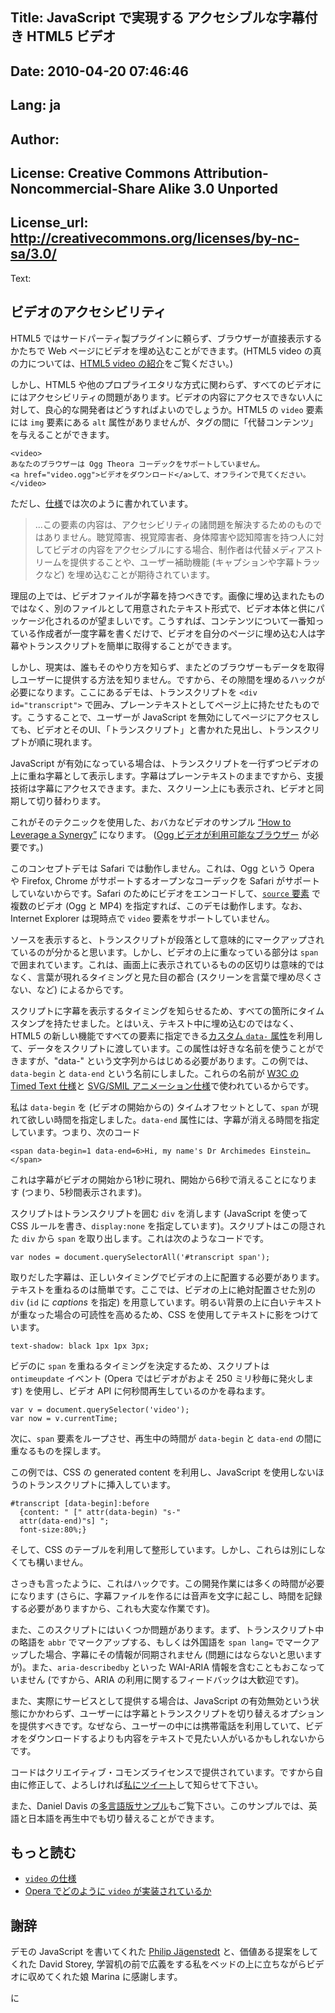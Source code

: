 Title: JavaScript で実現する アクセシブルな字幕付き HTML5 ビデオ
----
Date: 2010-04-20 07:46:46
----
Lang: ja
----
Author: 
----
License: Creative Commons Attribution-Noncommercial-Share Alike 3.0 Unported
----
License_url: http://creativecommons.org/licenses/by-nc-sa/3.0/
----
Text:

<h2>ビデオのアクセシビリティ</h2>

<p><abbr>HTML</abbr>5 ではサードパーティ製プラグインに頼らず、ブラウザーが直接表示するかたちで Web ページにビデオを埋め込むことができます。(<abbr>HTML</abbr>5 video の真の力については、<a href="/articles/view/introduction-html5-video/">HTML5 video の紹介</a>をご覧ください。)</p>

<p>しかし、<abbr>HTML</abbr>5 や他のプロプライエタリな方式に関わらず、すべてのビデオににはアクセシビリティの問題があります。ビデオの内容にアクセスできない人に対して、良心的な開発者はどうすればよいのでしょうか。<abbr>HTML5</abbr> の <code>video</code> 要素には <code>img</code> 要素にある <code>alt</code> 属性がありませんが、タグの間に「代替コンテンツ」を与えることができます。</p>

<pre><code>&lt;video&gt;
あなたのブラウザーは Ogg Theora コーデックをサポートしていません。
&lt;a href=&quot;video.ogg&quot;&gt;ビデオをダウンロード&lt;/a&gt;して、オフラインで見てください。
&lt;/video&gt;</code></pre>

<p>ただし、<a href="http://dev.w3.org/html5/spec/video.html#video">仕様</a>では次のように書かれています。</p>

<blockquote>...この要素の内容は、アクセシビリティの諸問題を解決するためのものではありません。聴覚障害、視覚障害者、身体障害や認知障害を持つ人に対してビデオの内容をアクセシブルにする場合、制作者は代替メディアストリームを提供することや、ユーザー補助機能 (キャプションや字幕トラックなど) を埋め込むことが期待されています。</blockquote>

<p>理屈の上では、ビデオファイルが字幕を持つべきです。画像に埋め込まれたものではなく、別のファイルとして用意されたテキスト形式で、ビデオ本体と供にパッケージ化されるのが望ましいです。こうすれば、コンテンツについて一番知っている作成者が一度字幕を書くだけで、ビデオを自分のページに埋め込む人は字幕やトランスクリプトを簡単に取得することができます。</p>

<p>しかし、現実は、誰もそのやり方を知らず、またどのブラウザーもデータを取得しユーザーに提供する方法を知りません。ですから、その隙間を埋めるハックが必要になります。ここにあるデモは、トランスクリプトを <code>&lt;div id=&quot;transcript&quot;&gt;</code> で囲み、プレーンテキストとしてページ上に持たせたものです。こうすることで、ユーザーが JavaScript を無効にしてページにアクセスしても、ビデオとそのUI、「トランスクリプト」と書かれた見出し、トランスクリプトが順に現れます。</p>

<p>JavaScript が有効になっている場合は、トランスクリプトを一行ずつビデオの上に重ね字幕として表示します。字幕はプレーンテキストのままですから、支援技術は字幕にアクセスできます。また、スクリーン上にも表示され、ビデオと同期して切り替わります。</p>

<p>これがそのテクニックを使用した、おバカなビデオのサンプル <a href="http://people.opera.com/brucel/demo/video/accessible-html5-video-captions.html">“How to Leverage a Synergy”</a> になります。 (<a href="http://www.opera.com/browser/next/">Ogg ビデオが利用可能なブラウザー</a> が必要です。)</p>

<p>このコンセプトデモは Safari では動作しません。これは、Ogg という Opera や Firefox, Chrome がサポートするオープンなコーデックを Safari がサポートしていないからです。Safari のためにビデオをエンコードして、<a href="http://dev.w3.org/html5/spec/video.html#the-source-element"><code>source</code> 要素</a> で複数のビデオ (Ogg と MP4) を指定すれば、このデモは動作します。なお、Internet Explorer は現時点で <code>video</code> 要素をサポートしていません。</p>

<p class="note">ソースを表示すると、トランスクリプトが段落として意味的にマークアップされているのが分かると思います。しかし、ビデオの上に重なっている部分は <code>span</code> で囲まれています。これは、画面上に表示されているものの区切りは意味的ではなく、言葉が現れるタイミングと見た目の都合 (スクリーンを言葉で埋め尽くさない、など) によるからです。</p>

<p>スクリプトに字幕を表示するタイミングを知らせるため、すべての箇所にタイムスタンプを持たせました。とはいえ、テキスト中に埋め込むのではなく、<abbr>HTML</abbr>5 の新しい機能ですべての要素に指定できる<a href="http://dev.w3.org/html5/spec/dom.html#embedding-custom-non-visible-data">カスタム <code>data-</code> 属性</a>を利用して、データをスクリプトに渡しています。この属性は好きな名前を使うことができますが、&quot;data-&quot; という文字列からはじめる必要があります。この例では、<code>data-begin</code> と <code>data-end</code> という名前にしました。これらの名前が <a href="http://www.w3.org/TR/2009/CR-ttaf1-dfxp-20090924/#timing-attribute-vocabulary">W3C の Timed Text 仕様</a>と <a href="http://www.w3.org/TR/SVG/animate.html#TimingAttributes">SVG/<abbr title="SMIL (Synchronized Multimedia Integration Language)">SMIL</abbr> アニメーション仕様</a>で使われているからです。</p>

<p>私は <code>data-begin</code> を (ビデオの開始からの) タイムオフセットとして、<code>span</code> が現れて欲しい時間を指定しました。<code>data-end</code> 属性には、字幕が消える時間を指定しています。つまり、次のコード</p>

<pre><code>&lt;span data-begin=1 data-end=6&gt;Hi, my name&#39;s Dr Archimedes Einstein…&lt;/span&gt;</code></pre>

<p>これは字幕がビデオの開始から1秒に現れ、開始から6秒で消えることになります (つまり、5秒間表示されます)。</p>

<p>スクリプトはトランスクリプトを囲む <code>div</code> を消します (JavaScript を使って CSS ルールを書き、<code>display:none</code> を指定しています)。スクリプトはこの隠された <code>div</code> から <code>span</code> を取り出します。これは次のようなコードです。</p>

<pre><code>var nodes = document.querySelectorAll(&#39;#transcript span&#39;);</code></pre>

<p>取りだした字幕は、正しいタイミングでビデオの上に配置する必要があります。テキストを重ねるのは簡単です。ここでは、ビデオの上に絶対配置させた別の <code>div</code> (<code>id</code> に <var>captions</var> を指定) を用意しています。明るい背景の上に白いテキストが重なった場合の可読性を高めるため、CSS を使用してテキストに影をつけています。</p>

<pre><code>text-shadow: black 1px 1px 3px;</code></pre>

<p>ビデのに <code>span</code> を重ねるタイミングを決定するため、スクリプトは <code>ontimeupdate</code> イベント (Opera ではビデオがおよそ 250 ミリ秒毎に発火します) を使用し、ビデオ API に何秒間再生しているのかを尋ねます。</p>

<pre><code>var v = document.querySelector(&#39;video&#39;);
var now = v.currentTime;</code></pre>

<p>次に、<code>span</code> 要素をループさせ、再生中の時間が <code>data-begin</code> と <code>data-end</code> の間に重なるものを探します。</p>

<p>この例では、CSS の generated content を利用し、JavaScript を使用しないほうのトランスクリプトに挿入しています。</p>

<pre><code>#transcript [data-begin]:before
  {content: &quot; [&quot; attr(data-begin) &quot;s-&quot;
  attr(data-end)&quot;s] &quot;;
  font-size:80%;}</code></pre>

<p>そして、<abbr>CSS</abbr> のテーブルを利用して整形しています。しかし、これらは別にしなくても構いません。</p>

<p class="note">さっきも言ったように、これはハックです。この開発作業には多くの時間が必要になります (さらに、字幕ファイルを作るには音声を文字に起こし、時間を記録する必要がありますから、これも大変な作業です)。</p>

<p>また、このスクリプトにはいくつか問題があります。まず、トランスクリプト中の略語を <code>abbr</code> でマークアップする、もしくは外国語を <code>span lang=</code> でマークアップした場合、字幕にその情報が同期されません (問題にはならないと思いますが)。また、<code>aria-describedby</code> といった WAI-ARIA 情報を含むこともおこなっていません (ですから、ARIA の利用に関するフィードバックは大歓迎です)。</p>

<p>また、実際にサービスとして提供する場合は、JavaScript の有効無効という状態にかかわらず、ユーザーには字幕とトランスクリプトを切り替えるオプションを提供すべきです。なぜなら、ユーザーの中には携帯電話を利用していて、ビデオをダウンロードするよりも内容をテキストで見たい人がいるかもしれないからです。</p>

<p>コードはクリエイティブ・コモンズライセンスで提供されています。ですから自由に修正して、よろしければ<a href="http://www.twitter.com/brucel">私にツイート</a>して知らせて下さい。</p>

<p>また、Daniel Davis の<a href="http://people.opera.com/brucel/demo/video/multilingual-synergy.html">多言語版サンプル</a>もご覧下さい。このサンプルでは、英語と日本語を再生中でも切り替えることができます。</p>

<h2 id="more">もっと読む</h2>

<ul>
<li><a href="http://www.whatwg.org/specs/web-apps/current-work/multipage/the-video-element.html#the-video-element"><code>video</code> の仕様</a></li>
<li><a href="http://my.opera.com/core/blog/2009/12/31/re-introducing-video">Opera でどのように <code>video</code> が実装されているか</a></li>
</ul>

<h2 id="more">謝辞</h2>

<p>デモの JavaScript を書いてくれた <a href="http://www.twitter.com/foolip">Philip Jägenstedt</a> と、価値ある提案をしてくれた David Storey, 学習机の前で広義をする私をベッドの上に立ちながらビデオに収めてくれた娘 Marina に感謝します。</p>
             に 
